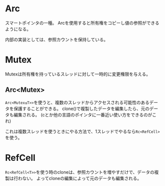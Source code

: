 # Arc
スマートポインタの一種。
Arcを使用すると所有権をコピーし値の参照ができるようになる。

内部の実装としては、参照カウントを保持している。

# Mutex
Mutexは所有権を持っているスレッドに対して一時的に変更権限を与える。
## Arc<Mutex<T>>
```Arc<Mutex≤T>>```を使うと、複数のスレッドからアクセスされる可能性のあるデータを保護することができる。
clone()で複製したデータを編集したら、元のデータも編集される。
(cとか他の言語のポインタに一番近い使い方をできるのがこれ)

これは複数スレッドを使うときにやる方法で、1スレッドでやるなら```Rc<RefCell>```を使う。

# RefCell
```Rc<RefCell<T>>```を使う時のcloneは、参照カウントを増やすだけで、データの複製は行わない。
よってcloneの編集によって元のデータも編集される。
